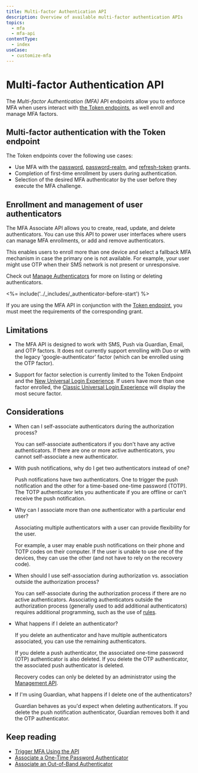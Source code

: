 ```yaml
---
title: Multi-factor Authentication API
description: Overview of available multi-factor authentication APIs
topics:
  - mfa
  - mfa-api
contentType:
  - index
useCase:
  - customize-mfa
---
```


# Multi-factor Authentication API

The <dfn data-key="multifactor-authentication">Multi-factor Authentication (MFA)</dfn> API endpoints allow you to enforce MFA when users interact with [the Token endpoints](/api/authentication#get-token), as well enroll and manage MFA factors.

## Multi-factor authentication with the Token endpoint

The Token endpoints cover the following use cases:

* Use MFA with the [password](/api-auth/grant/password), [password-realm](/api-auth/grant/password#realm-support), and [refresh-token](/tokens/guides/use-refresh-tokens) grants.
* Completion of first-time enrollment by users during authentication.
* Selection of the desired MFA authenticator by the user before they execute the MFA challenge.

## Enrollment and management of user authenticators

The MFA Associate API allows you to create, read, update, and delete authenticators. You can use this API to power user interfaces where users can manage MFA enrollments, or add and remove authenticators.

This enables users to enroll more than one device and select a fallback MFA mechanism in case the primary one is not available. For example, your user might use OTP when their SMS network is not present or unresponsive.

Check out [Manage Authenticators](/mfa/guides/apis/mfa-api/manage) for more on listing or deleting authenticators.

<%= include('../_includes/_authenticator-before-start') %>

If you are using the MFA API in conjunction with the [Token endpoint](/api/authentication#get-token), you must meet the requirements of the corresponding grant.

## Limitations

* The MFA API is designed to work with SMS, Push via Guardian, Email, and OTP factors. It does not currently support enrolling with Duo or with the legacy 'google-authenticator' factor (which can be enrolled using the OTP factor).

-  Support for factor selection is currently limited to the Token Endpoint and the [New Universal Login Experience](/universal-login/new). If users have more than one factor enrolled, the [Classic Universal Login Experience](/universal-login/new) will display the most secure factor.

## Considerations

* When can I self-associate authenticators during the authorization process?

  You can self-associate authenticators if you don't have any active authenticators. If there are one or more active authenticators, you cannot self-associate a new authenticator.

* With push notifications, why do I get two authenticators instead of one?

  Push notifications have two authenticators. One to trigger the push notification and the other for a time-based one-time password (TOTP). The TOTP authenticator lets you authenticate if you are offline or can't receive the push notification.

* Why can I associate more than one authenticator with a particular end user?

  Associating multiple authenticators with a user can provide flexibility for the user.

  For example, a user may enable push notifications on their phone and TOTP codes on their computer. If the user is unable to use one of the devices, they can use the other (and not have to rely on the recovery code).

* When should I use self-association during authorization vs. association outside the authorization process?

  You can self-associate during the authorization process if there are no active authenticators. Associating authenticators outside the authorization process (generally used to add additional authenticators) requires additional programming, such as the use of [rules](/rules).

* What happens if I delete an authenticator?

  If you delete an authenticator and have multiple authenticators associated, you can use the remaining authenticators.

  If you delete a push authenticator, the associated one-time password (OTP) authenticator is also deleted. If you delete the OTP authenticator, the associated push authenticator is deleted.

  Recovery codes can only be deleted by an administrator using the [Management API](/mfa/guides/apis/mfa-api/manage).

* If I'm using Guardian, what happens if I delete one of the authenticators?

  Guardian behaves as you'd expect when deleting authenticators. If you delete the push notification authenticator, Guardian removes both it and the OTP authenticator.

## Keep reading

* [Trigger MFA Using the API](/mfa/guides/apis/mfa-api/challenges)
* [Associate a One-Time Password Authenticator](/mfa/guides/apis/mfa-api/otp)
* [Associate an Out-of-Band Authenticator](/mfa/guides/apis/mfa-api/oob)
